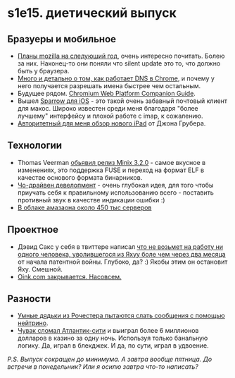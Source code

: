 # s1e15. диетический выпуск

## Бразуеры и мобильное

* [Планы mozilla на cледующий год](https://hacks.mozilla.org/2012/03/firefox-in-2011-firefox-plans-for-2012/), очень интересно почитать. Болею за них. Наконец-то они поняли что silent update это то, что должно быть у браузера.
* [Много и детально о том, как работает DNS в Chrome](https://plus.google.com/103382935642834907366/posts/FKot8mghkok), и почему у него получается разрешать имена быстрее чем остальным.
* Будущее рядом. [Chromium Web Platform Companion Guide](http://www.chromium.org/developers/meet-the-web-platform-companion).
* Вышел [Sparrow для iOS](http://itunes.apple.com/us/app/sparrow/id492573565?mt=8) - это такой очень забавный почтовый клиент для макос. Широко известен среди меня благодаря "более лучшему" интерфейсу и плохой работе с imap, к сожалению.
* [Авторитетный для меня обзор нового iPad](http://daringfireball.net/2012/03/ipad_3) от Джона Грубера.


## Технологии

* Thomas Veerman [обьявил релиз Minix 3.2.0](https://groups.google.com/forum/#!msg/minix3/LZvqtjhMTas/7kDbH7PYoUYJ) - самое вкусное в изменениях, это поддержка FUSE и переход на формат ELF в качестве основого формата бинарников.
* [Чо-драйвен девелопмент](http://jrom.net/wat-driven-development) - очень глубокая идея, для того чтобы приучать себя к правильному использованию всего - поставить противный звук в качестве индикации ошибки :)
* [В облаке амазаона около 450 тыс серверов](http://www.datacenterknowledge.com/archives/2012/03/14/estimate-amazon-cloud-backed-by-450000-servers/)

## Проектное

* Дэвид Сакс у себя в твиттере написал [что не возьмет на работу ни одного человека, уволившегося из Яхуу боле чем через два месяца](http://venturebeat.com/2012/03/14/yammer-ceo-says-he-wont-hire-anyone-from-yahoo-who-doesnt-quit-in-next-60-days/) от начала патентной войны. Глубоко, да? :) Якобы этим он остановит Яху. Смешной.
* [Oink.com закрывается. Насовсем.](http://www.oink.com/)

## Разности
* [Умные дядьки из Рочестера пытаются слать сообщения с помощью нейтрино](http://www.rochester.edu/news/show.php?id=4022).
* [Чувак сломал Атлантик-сити](http://www.theatlantic.com/magazine/archive/2012/04/the-man-who-broke-atlantic-city/8900/?single_page=true) и выиграл более 6 миллионов долларов в казино за одну ночь. Используя только банальную логику. Да, играл в блекджек. И да, по сути, играл в удвоение.

*P.S. Выпуск сокращен до минимума. А завтра вообще пятница. До встречи в понедельник? Или я осилю завтра что-то написать?*
